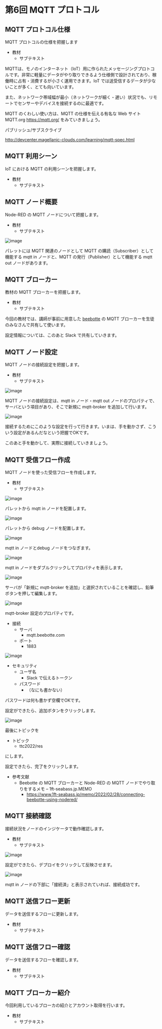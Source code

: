# 第6回 MQTT プロトコル

## MQTT プロトコル仕様

MQTT プロトコルの仕様を把握します

- 教材
  - サブテキスト

MQTTは、モノのインターネット（IoT）用に作られたメッセージングプロトコルです。非常に軽量にデータがやり取りできるよう仕様側で設計されており、稼働時に占有・消費するが小さく運用できます。IoT では送受信するデータが少ないことが多く、とても向いています。

また、ネットワーク帯域幅が最小（ネットワークが細く・遅い）状況でも、リモートでセンサーやデバイスを接続するのに最適です。

MQTT のくわしい使い方は、MQTT の仕様を伝える有名な Web サイト MQTT.org https://mqtt.org/ をみていきましょう。

パブリッシュ/サブスクライブ


http://devcenter.magellanic-clouds.com/learning/mqtt-spec.html

## MQTT 利用シーン

IoT における MQTT の利用シーンを把握します。

- 教材
  - サブテキスト

## MQTT ノード概要

Node-RED の MQTT ノードについて把握します。

- 教材
  - サブテキスト

![image](https://i.gyazo.com/89a0ad3dcc8b67042cc9c85352aae382.png)

パレットには MQTT 関連のノードとして MQTT の購読（Subscriber）として機能する mqtt in ノードと、MQTT の発行（Publisher）として機能する mqtt out ノードがあります。

## MQTT ブローカー

教材の MQTT ブローカーを把握します。

- 教材
  - サブテキスト

今回の教材では、講師が事前に用意した [beebotte](https://beebotte.com/) の MQTT ブローカーを生徒のみなさんで共有して使います。

設定情報については、このあと Slack で共有していきます。

## MQTT ノード設定

MQTT ノードの接続設定を把握します。

- 教材
  - サブテキスト

![image](https://i.gyazo.com/0d1c0dba7b9b6816eaa89cccfdc4da15.png)

MQTT ノードの接続設定は、mqtt in ノード・mqtt out ノードのプロパティで、サーバという項目があり、そこで新規に mqtt-broker を追加して行います。

![image](https://i.gyazo.com/8e6eb36270d3841a77da3a368f22c21a.png)

接続するためにこのような設定を行って行きます。いまは、手を動かさず、こういう設定があるんだなという把握でOKです。

このあと手を動かして、実際に接続していきましょう。

## MQTT 受信フロー作成

MQTT ノードを使った受信フローを作成します。

- 教材
  - サブテキスト

![image](https://i.gyazo.com/e22e638df81b888483fc03b89fc4fbf1.png)

パレットから mqtt in ノードを配置します。

![image](https://i.gyazo.com/57813ce841e819dde0408263fce0663f.png)

パレットから debug ノードを配置します。

![image](https://i.gyazo.com/959f9db988047a31f71bac567ddcb32e.png)

mqtt in ノードとdebug ノードをつなぎます。

![image](https://i.gyazo.com/cdbd10e9b9de19cd4788c94fc2b44e2c.png)

mqtt in ノードをダブルクリックしてプロパティを表示します。

![image](https://i.gyazo.com/0158881fc593d0e7dcc60086cdb26c6b.png)

サーバが「新規に mqtt-broker を追加」と選択されていることを確認し、鉛筆ボタンを押して編集します。

![image](https://i.gyazo.com/1d6631c72466a9b06266d963c8dd8360.png)

mqtt-broker 設定のプロパティです。

- 接続
  - サーバ
    - mqtt.beebotte.com
  - ポート
    - 1883

![image](https://i.gyazo.com/3328dc86ec4ba36c07134523e60605f3.png)

- セキュリティ
  - ユーザ名
    - Slack で伝えるトークン
  - パスワード
    - （なにも書かない）

パスワードは何も書かず空欄でOKです。

設定ができたら、追加ボタンをクリックします。

![image](https://i.gyazo.com/aee27081639de637775784d8253d235d.png)

最後にトピックを

- トピック
  - ttc2022/res

にします。

設定できたら、完了をクリックします。

- 参考文献
  - Beebotte の MQTT ブローカーと Node-RED の MQTT ノードでやり取りをするメモ – 1ft-seabass.jp.MEMO
    - https://www.1ft-seabass.jp/memo/2022/02/28/connecting-beebotte-using-nodered/

## MQTT 接続確認

接続状況をノードのインジケータで動作確認します。

- 教材
  - サブテキスト

![image](https://i.gyazo.com/eab4be1c4e188aee9581749553399a00.png)

設定ができたら、デプロイをクリックして反映させます。

![image](https://i.gyazo.com/4d2a3b9511d6fcf2c79cac35d42d8abd.png)

mqtt in ノードの下部に「接続済」と表示されていれば、接続成功です。

## MQTT 送信フロー更新

データを送信するフローに更新します。

- 教材
  - サブテキスト

## MQTT 送信フロー確認

データを送信するフローを確認します。

- 教材
  - サブテキスト

## MQTT ブローカー紹介

今回利用しているブローカの紹介とアカウント取得を行います。

- 教材
  - サブテキスト